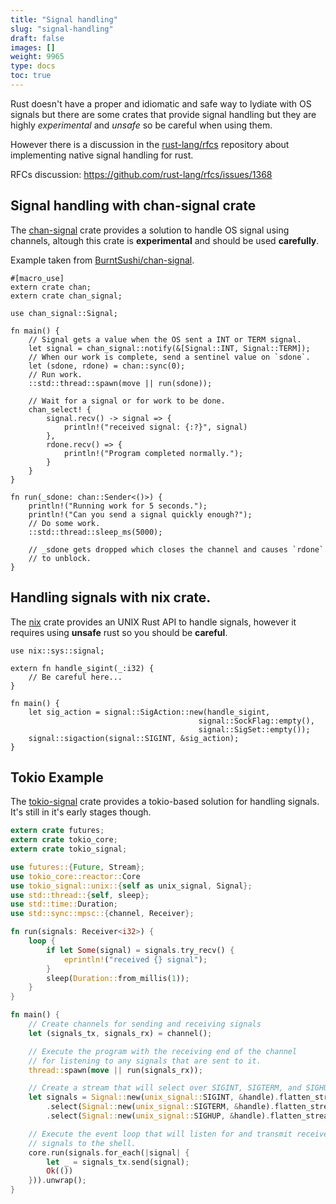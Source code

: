 ```yaml
---
title: "Signal handling"
slug: "signal-handling"
draft: false
images: []
weight: 9965
type: docs
toc: true
---
```


Rust doesn't have a proper and idiomatic and safe way to lydiate with OS signals but there are some crates that provide signal handling but they are highly *experimental* and *unsafe* so be careful when using them.

However there is a discussion in the [rust-lang/rfcs][1] repository about implementing native signal handling for rust.

RFCs discussion: https://github.com/rust-lang/rfcs/issues/1368


  [1]: https://github.com/rust-lang/rfcs "RFCs"

## Signal handling with chan-signal crate
The [chan-signal][1] crate provides a solution to handle OS signal using channels, altough this crate is **experimental** and should be used **carefully**.

Example taken from [BurntSushi/chan-signal][2].

    #[macro_use]
    extern crate chan;
    extern crate chan_signal;
    
    use chan_signal::Signal;
    
    fn main() {
        // Signal gets a value when the OS sent a INT or TERM signal.
        let signal = chan_signal::notify(&[Signal::INT, Signal::TERM]);
        // When our work is complete, send a sentinel value on `sdone`.
        let (sdone, rdone) = chan::sync(0);
        // Run work.
        ::std::thread::spawn(move || run(sdone));
    
        // Wait for a signal or for work to be done.
        chan_select! {
            signal.recv() -> signal => {
                println!("received signal: {:?}", signal)
            },
            rdone.recv() => {
                println!("Program completed normally.");
            }
        }
    }
    
    fn run(_sdone: chan::Sender<()>) {
        println!("Running work for 5 seconds.");
        println!("Can you send a signal quickly enough?");
        // Do some work.
        ::std::thread::sleep_ms(5000);
    
        // _sdone gets dropped which closes the channel and causes `rdone`
        // to unblock.
    }


  [1]: https://crates.io/crates/chan-signal "crates.io"
  [2]: https://github.com/BurntSushi/chan-signal "GitHub"

## Handling signals with nix crate.
The [nix][1] crate provides an UNIX Rust API to handle signals, however it requires using **unsafe** rust so you should be **careful**.

    use nix::sys::signal;
    
    extern fn handle_sigint(_:i32) {
        // Be careful here...
    }
    
    fn main() {
        let sig_action = signal::SigAction::new(handle_sigint,
                                              signal::SockFlag::empty(),
                                              signal::SigSet::empty());
        signal::sigaction(signal::SIGINT, &sig_action);
    }


  [1]: https://crates.io/crates/nix "crates.io"

## Tokio Example
The [tokio-signal](https://github.com/alexcrichton/tokio-signal) crate provides a tokio-based solution for handling signals. It's still in it's early stages though.

```rust
extern crate futures;
extern crate tokio_core;
extern crate tokio_signal;

use futures::{Future, Stream};
use tokio_core::reactor::Core
use tokio_signal::unix::{self as unix_signal, Signal};
use std::thread::{self, sleep};
use std::time::Duration;
use std::sync::mpsc::{channel, Receiver};

fn run(signals: Receiver<i32>) {
    loop {
        if let Some(signal) = signals.try_recv() {
            eprintln!("received {} signal");
        }
        sleep(Duration::from_millis(1));
    }
}

fn main() {
    // Create channels for sending and receiving signals
    let (signals_tx, signals_rx) = channel();

    // Execute the program with the receiving end of the channel
    // for listening to any signals that are sent to it.
    thread::spawn(move || run(signals_rx));

    // Create a stream that will select over SIGINT, SIGTERM, and SIGHUP signals.
    let signals = Signal::new(unix_signal::SIGINT, &handle).flatten_stream()
        .select(Signal::new(unix_signal::SIGTERM, &handle).flatten_stream())
        .select(Signal::new(unix_signal::SIGHUP, &handle).flatten_stream());

    // Execute the event loop that will listen for and transmit received
    // signals to the shell.
    core.run(signals.for_each(|signal| {
        let _ = signals_tx.send(signal);
        Ok(())
    })).unwrap();
}
```

